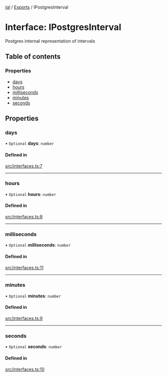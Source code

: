 [iql](../README.md) / [Exports](../modules.md) / IPostgresInterval

# Interface: IPostgresInterval

Postgres internal representation of intervals

## Table of contents

### Properties

- [days](ipostgresinterval.md#days)
- [hours](ipostgresinterval.md#hours)
- [milliseconds](ipostgresinterval.md#milliseconds)
- [minutes](ipostgresinterval.md#minutes)
- [seconds](ipostgresinterval.md#seconds)

## Properties

### days

• `Optional` **days**: `number`

#### Defined in

[src/interfaces.ts:7](https://github.com/altnext/iql/blob/8e73bdf/src/interfaces.ts#L7)

___

### hours

• `Optional` **hours**: `number`

#### Defined in

[src/interfaces.ts:8](https://github.com/altnext/iql/blob/8e73bdf/src/interfaces.ts#L8)

___

### milliseconds

• `Optional` **milliseconds**: `number`

#### Defined in

[src/interfaces.ts:11](https://github.com/altnext/iql/blob/8e73bdf/src/interfaces.ts#L11)

___

### minutes

• `Optional` **minutes**: `number`

#### Defined in

[src/interfaces.ts:9](https://github.com/altnext/iql/blob/8e73bdf/src/interfaces.ts#L9)

___

### seconds

• `Optional` **seconds**: `number`

#### Defined in

[src/interfaces.ts:10](https://github.com/altnext/iql/blob/8e73bdf/src/interfaces.ts#L10)
